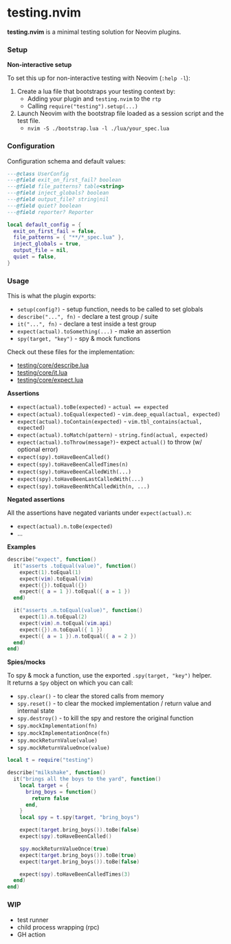 # testing.nvim

**testing.nvim** is a minimal testing solution for Neovim plugins.

### Setup

**Non-interactive setup**

To set this up for non-interactive testing with Neovim (`:help -l`):

1. Create a lua file that bootstraps your testing context by:
   - Adding your plugin and `testing.nvim` to the `rtp`
   - Calling `require("testing").setup(...)`
2. Launch Neovim with the bootstrap file loaded as a session script and the test file.
   - `nvim -S ./bootstrap.lua -l ./lua/your_spec.lua`

### Configuration

Configuration schema and default values:

```lua
---@class UserConfig
---@field exit_on_first_fail? boolean
---@field file_patterns? table<string>
---@field inject_globals? boolean
---@field output_file? string|nil
---@field quiet? boolean
---@field reporter? Reporter

local default_config = {
  exit_on_first_fail = false,
  file_patterns = { "**/*_spec.lua" },
  inject_globals = true,
  output_file = nil,
  quiet = false,
}
```

### Usage

This is what the plugin exports:

- `setup(config?)` - setup function, needs to be called to set globals
- `describe("...", fn)` - declare a test group / suite
- `it("...", fn)` - declare a test inside a test group
- `expect(actual).toSomething(...)` - make an assertion
- `spy(target, "key")` - spy & mock functions

Check out these files for the implementation:

- [testing/core/describe.lua](lua/testing/core/describe.lua)
- [testing/core/it.lua](lua/testing/core/it.lua)
- [testing/core/expect.lua](lua/testing/core/expect.lua)

**Assertions**

- `expect(actual).toBe(expected)` - `actual == expected`
- `expect(actual).toEqual(expected)` - `vim.deep_equal(actual, expected)`
- `expect(actual).toContain(expected)` - `vim.tbl_contains(actual, expected)`
- `expect(actual).toMatch(pattern)` - `string.find(actual, expected)`
- `expect(actual).toThrow(message?)`- expect `actual()` to throw (w/ optional error)
- `expect(spy).toHaveBeenCalled()`
- `expect(spy).toHaveBeenCalledTimes(n)`
- `expect(spy).toHaveBeenCalledWith(...)`
- `expect(spy).toHaveBeenLastCalledWith(...)`
- `expect(spy).toHaveBeenNthCalledWith(n, ...)`

**Negated assertions**

All the assertions have negated variants under `expect(actual).n`:

- `expect(actual).n.toBe(expected)`
- ...

**Examples**

```lua
describe("expect", function()
  it("asserts .toEqual(value)", function()
    expect(1).toEqual(1)
    expect(vim).toEqual(vim)
    expect({}).toEqual({})
    expect({ a = 1 }).toEqual({ a = 1 })
  end)

  it("asserts .n.toEqual(value)", function()
    expect(1).n.toEqual(2)
    expect(vim).n.toEqual(vim.api)
    expect({}).n.toEqual({ 1 })
    expect({ a = 1 }).n.toEqual({ a = 2 })
  end)
end)
```

**Spies/mocks**

To spy & mock a function, use the exported `.spy(target, "key")` helper.
\
It returns a `Spy` object on which you can call:

- `spy.clear()` - to clear the stored calls from memory
- `spy.reset()` - to clear the mocked implementation / return value and internal state
- `spy.destroy()` - to kill the spy and restore the original function
- `spy.mockImplementation(fn)`
- `spy.mockImplementationOnce(fn)`
- `spy.mockReturnValue(value)`
- `spy.mockReturnValueOnce(value)`

```lua
local t = require("testing")

describe("milkshake", function()
  it("brings all the boys to the yard", function()
    local target = {
      bring_boys = function()
        return false
      end,
    }
    local spy = t.spy(target, "bring_boys")

    expect(target.bring_boys()).toBe(false)
    expect(spy).toHaveBeenCalled()

    spy.mockReturnValueOnce(true)
    expect(target.bring_boys()).toBe(true)
    expect(target.bring_boys()).toBe(false)

    expect(spy).toHaveBeenCalledTimes(3)
  end)
end)
```

### WIP

- test runner
- child process wrapping (rpc)
- GH action
